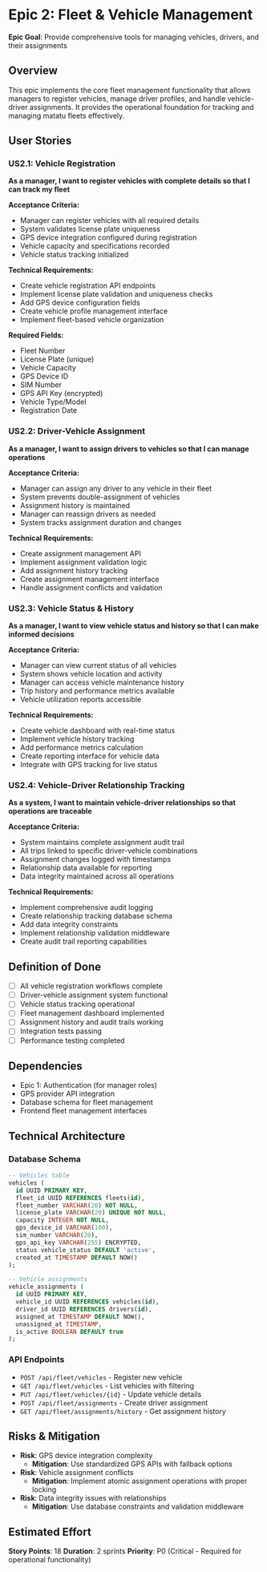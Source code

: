 # Epic 2: Fleet & Vehicle Management

**Epic Goal**: Provide comprehensive tools for managing vehicles, drivers, and their assignments

## Overview
This epic implements the core fleet management functionality that allows managers to register vehicles, manage driver profiles, and handle vehicle-driver assignments. It provides the operational foundation for tracking and managing matatu fleets effectively.

## User Stories

### US2.1: Vehicle Registration
**As a manager, I want to register vehicles with complete details so that I can track my fleet**

**Acceptance Criteria:**
- Manager can register vehicles with all required details
- System validates license plate uniqueness
- GPS device integration configured during registration
- Vehicle capacity and specifications recorded
- Vehicle status tracking initialized

**Technical Requirements:**
- Create vehicle registration API endpoints
- Implement license plate validation and uniqueness checks
- Add GPS device configuration fields
- Create vehicle profile management interface
- Implement fleet-based vehicle organization

**Required Fields:**
- Fleet Number
- License Plate (unique)
- Vehicle Capacity
- GPS Device ID
- SIM Number
- GPS API Key (encrypted)
- Vehicle Type/Model
- Registration Date

### US2.2: Driver-Vehicle Assignment
**As a manager, I want to assign drivers to vehicles so that I can manage operations**

**Acceptance Criteria:**
- Manager can assign any driver to any vehicle in their fleet
- System prevents double-assignment of vehicles
- Assignment history is maintained
- Manager can reassign drivers as needed
- System tracks assignment duration and changes

**Technical Requirements:**
- Create assignment management API
- Implement assignment validation logic
- Add assignment history tracking
- Create assignment management interface
- Handle assignment conflicts and validation

### US2.3: Vehicle Status & History
**As a manager, I want to view vehicle status and history so that I can make informed decisions**

**Acceptance Criteria:**
- Manager can view current status of all vehicles
- System shows vehicle location and activity
- Manager can access vehicle maintenance history
- Trip history and performance metrics available
- Vehicle utilization reports accessible

**Technical Requirements:**
- Create vehicle dashboard with real-time status
- Implement vehicle history tracking
- Add performance metrics calculation
- Create reporting interface for vehicle data
- Integrate with GPS tracking for live status

### US2.4: Vehicle-Driver Relationship Tracking
**As a system, I want to maintain vehicle-driver relationships so that operations are traceable**

**Acceptance Criteria:**
- System maintains complete assignment audit trail
- All trips linked to specific driver-vehicle combinations
- Assignment changes logged with timestamps
- Relationship data available for reporting
- Data integrity maintained across all operations

**Technical Requirements:**
- Implement comprehensive audit logging
- Create relationship tracking database schema
- Add data integrity constraints
- Implement relationship validation middleware
- Create audit trail reporting capabilities

## Definition of Done
- [ ] All vehicle registration workflows complete
- [ ] Driver-vehicle assignment system functional
- [ ] Vehicle status tracking operational
- [ ] Fleet management dashboard implemented
- [ ] Assignment history and audit trails working
- [ ] Integration tests passing
- [ ] Performance testing completed

## Dependencies
- Epic 1: Authentication (for manager roles)
- GPS provider API integration
- Database schema for fleet management
- Frontend fleet management interfaces

## Technical Architecture

### Database Schema
```sql
-- Vehicles table
vehicles (
  id UUID PRIMARY KEY,
  fleet_id UUID REFERENCES fleets(id),
  fleet_number VARCHAR(20) NOT NULL,
  license_plate VARCHAR(20) UNIQUE NOT NULL,
  capacity INTEGER NOT NULL,
  gps_device_id VARCHAR(100),
  sim_number VARCHAR(20),
  gps_api_key VARCHAR(255) ENCRYPTED,
  status vehicle_status DEFAULT 'active',
  created_at TIMESTAMP DEFAULT NOW()
);

-- Vehicle assignments
vehicle_assignments (
  id UUID PRIMARY KEY,
  vehicle_id UUID REFERENCES vehicles(id),
  driver_id UUID REFERENCES drivers(id),
  assigned_at TIMESTAMP DEFAULT NOW(),
  unassigned_at TIMESTAMP,
  is_active BOOLEAN DEFAULT true
);
```

### API Endpoints
- `POST /api/fleet/vehicles` - Register new vehicle
- `GET /api/fleet/vehicles` - List vehicles with filtering
- `PUT /api/fleet/vehicles/{id}` - Update vehicle details
- `POST /api/fleet/assignments` - Create driver assignment
- `GET /api/fleet/assignments/history` - Get assignment history

## Risks & Mitigation
- **Risk**: GPS device integration complexity
  - **Mitigation**: Use standardized GPS APIs with fallback options
- **Risk**: Vehicle assignment conflicts
  - **Mitigation**: Implement atomic assignment operations with proper locking
- **Risk**: Data integrity issues with relationships
  - **Mitigation**: Use database constraints and validation middleware

## Estimated Effort
**Story Points**: 18
**Duration**: 2 sprints
**Priority**: P0 (Critical - Required for operational functionality)
